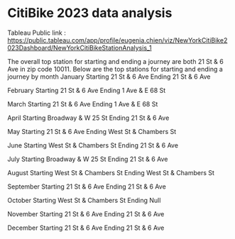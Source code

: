 # CitiBike 2023 data analysis

Tableau Public link : https://public.tableau.com/app/profile/eugenia.chien/viz/NewYorkCitiBike2023Dashboard/NewYorkCitiBikeStationAnalysis_1

The overall top station for starting and ending a journey are both 21 St & 6 Ave in zip code 10011.
Below are the top stations for starting and ending a journey by month
January
    Starting 21 St & 6 Ave
    Ending 21 St & 6 Ave

February
    Starting 21 St & 6 Ave
    Ending 1 Ave & E 68 St

March
    Starting 21 St & 6 Ave
    Ending 1 Ave & E 68 St

April
    Starting Broadway & W 25 St
    Ending 21 St & 6 Ave

May
    Starting 21 St & 6 Ave
    Ending West St & Chambers St

June
    Starting West St & Chambers St
    Ending 21 St & 6 Ave

July
    Starting Broadway & W 25 St
    Ending 21 St & 6 Ave

August
    Starting West St & Chambers St
    Ending West St & Chambers St

September
    Starting 21 St & 6 Ave
    Ending 21 St & 6 Ave

October
    Starting West St & Chambers St
    Ending Null

November
    Starting 21 St & 6 Ave
    Ending 21 St & 6 Ave

December
    Starting 21 St & 6 Ave
    Ending 21 St & 6 Ave
